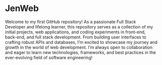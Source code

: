# JenWeb
Welcome to my first GitHub repository!
As a passionate Full Stack Developer and lifelong learner, this repository serves as a collection of my initial projects, web applications, and coding experiments in front-end, back-end, and full stack development. From building user interfaces to crafting robust APIs and databases, I’m excited to showcase my journey and growth in the world of web development.
I’m always open to collaboration and eager to learn new technologies, frameworks, and best practices in the ever-evolving field of software engineering!
